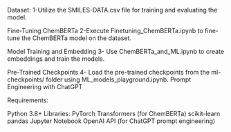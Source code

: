 Dataset:
1-Utilize the SMILES-DATA.csv file for training and evaluating the model.

Fine-Tuning ChemBERTa
2-Execute Finetuning_ChemBERTa.ipynb to fine-tune the ChemBERTa model on the dataset.

Model Training and Embedding
3- Use ChemBERTa_and_ML.ipynb to create embeddings and train the models.

Pre-Trained Checkpoints
4- Load the pre-trained checkpoints from the ml-checkpoints/ folder using ML_models_playground.ipynb.
Prompt Engineering with ChatGPT

Requirements:

Python 3.8+
Libraries:
PyTorch
Transformers (for ChemBERTa)
scikit-learn
pandas
Jupyter Notebook
OpenAI API (for ChatGPT prompt engineering)

